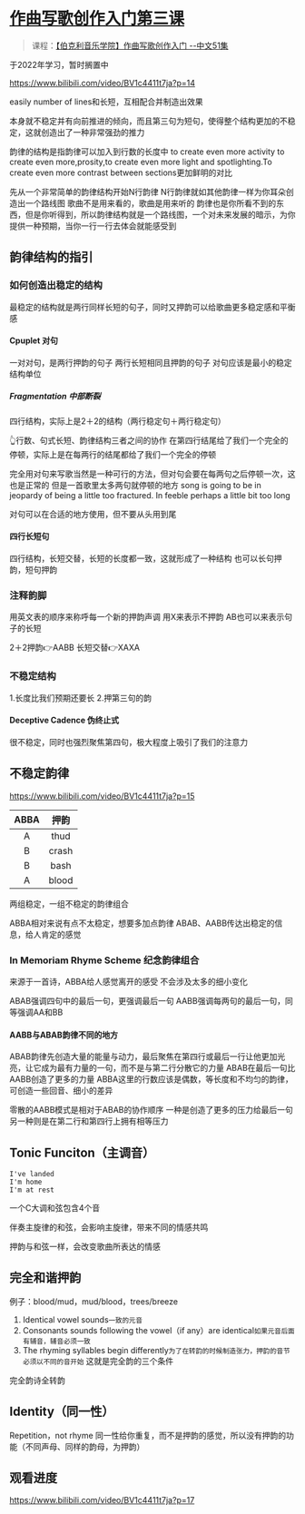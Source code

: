 # [作曲写歌创作入门第三课](https://github.com/noteMay/blog/issues/24)

> 课程：[【伯克利音乐学院】作曲写歌创作入门 --中文51集](https://www.bilibili.com/video/BV1c4411t7ja)

于2022年学习，暂时搁置中

<https://www.bilibili.com/video/BV1c4411t7ja?p=14>

easily number of lines和长短，互相配合并制造出效果

本身就不稳定并有向前推进的倾向，而且第三句为短句，使得整个结构更加的不稳定，这就创造出了一种非常强劲的推力

韵律的结构是指韵律可以加入到行数的长度中
to create even more activity to create even more,prosity,to create even more light and spotlighting.To create even more contrast between sections更加鲜明的对比

先从一个非常简单的韵律结构开始N行韵律
N行韵律就如其他韵律一样为你耳朵创造出一个路线图
歌曲不是用来看的，歌曲是用来听的
韵律也是你所看不到的东西，但是你听得到，所以韵律结构就是一个路线图，一个对未来发展的暗示，为你提供一种预期，当你一行一行去体会就能感受到

## 韵律结构的指引

### 如何创造出稳定的结构

最稳定的结构就是两行同样长短的句子，同时又押韵可以给歌曲更多稳定感和平衡感

#### Cpuplet 对句

一对对句，是两行押韵的句子
两行长短相同且押韵的句子
对句应该是最小的稳定结构单位

##### Fragmentation 中部断裂

四行结构，实际上是2＋2的结构（两行稳定句＋两行稳定句）

👆行数、句式长短、韵律结构三者之间的协作
在第四行结尾给了我们一个完全的停顿，实际上是在每两行的结尾都给了我们一个完全的停顿

完全用对句来写歌当然是一种可行的方法，但对句会要在每两句之后停顿一次，这也是正常的
但是一首歌里太多两句就停顿的地方
song is going to be in jeopardy of being a little too fractured.
In feeble perhaps a little bit too long

对句可以在合适的地方使用，但不要从头用到尾

#### 四行长短句

四行结构，长短交替，长短的长度都一致，这就形成了一种结构
也可以长句押韵，短句押韵

### 注释韵脚

用英文表的顺序来称呼每一个新的押韵声调
用X来表示不押韵
AB也可以来表示句子的长短

2＋2押韵👉AABB
长短交替👉XAXA

### 不稳定结构

1.长度比我们预期还要长
2.押第三句的韵

#### Deceptive Cadence 伪终止式

很不稳定，同时也强烈聚焦第四句，极大程度上吸引了我们的注意力

## 不稳定韵律

<https://www.bilibili.com/video/BV1c4411t7ja?p=15>

|ABBA|押韵|
|:---:|:---:|
|A|thud|
|B|crash|
|B|bash|
|A|blood|

两组稳定，一组不稳定的韵律组合

ABBA相对来说有点不太稳定，想要多加点韵律
ABAB、AABB传达出稳定的信息，给人肯定的感觉

### In Memoriam Rhyme Scheme 纪念韵律组合

来源于一首诗，ABBA给人感觉离开的感受
不会涉及太多的细小变化

ABAB强调四句中的最后一句，更强调最后一句
AABB强调每两句的最后一句，同等强调AA和BB

#### AABB与ABAB韵律不同的地方

ABAB韵律先创造大量的能量与动力，最后聚焦在第四行或最后一行让他更加光亮，让它成为最有力量的一句，而不是与第二行分散它的力量
ABAB在最后一句比AABB创造了更多的力量
ABBA这里的行数应该是偶数，等长度和不均匀的韵律，可创造一些回音、细小的差异

零散的AABB模式是相对于ABAB的协作顺序
一种是创造了更多的压力给最后一句
另一种则是在第二行和第四行上拥有相等压力

## Tonic Funciton（主调音）
    I've landed
    I'm home
    I'm at rest

一个C大调和弦包含4个音

伴奏主旋律的和弦，会影响主旋律，带来不同的情感共鸣

押韵与和弦一样，会改变歌曲所表达的情感

## 完全和谐押韵

例子：blood/mud，mud/blood，trees/breeze

1. Identical vowel sounds`一致的元音`
2. Consonants sounds following the vowel（if any）are identical`如果元音后面有辅音，辅音必须一致`
3. The rhyming syllables begin differently`为了在转韵的时候制造张力，押韵的音节必须以不同的音开始`
这就是完全韵的三个条件

完全韵诗全转韵

## Identity（同一性）
Repetition，not rhyme
同一性给你重复，而不是押韵的感觉，所以没有押韵的功能（不同声母、同样的韵母，为押韵）

## 观看进度

<https://www.bilibili.com/video/BV1c4411t7ja?p=17>
